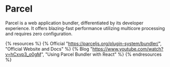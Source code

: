 # Parcel

Parcel is a web application bundler, differentiated by its developer experience. It offers blazing-fast performance utilizing multicore processing and requires zero configuration.

{% resources %}
  {% Official "https://parceljs.org/plugin-system/bundler/", "Official Website and Docs" %}
  {% Blog "https://www.youtube.com/watch?v=hCxvp3_o0gM", "Using Parcel Bundler with React" %}
{% endresources %}
